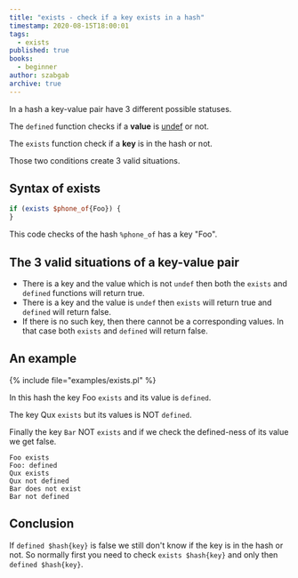 ```yaml
---
title: "exists - check if a key exists in a hash"
timestamp: 2020-08-15T18:00:01
tags:
  - exists
published: true
books:
  - beginner
author: szabgab
archive: true
---
```



In a hash a key-value pair have 3 different possible statuses.

The `defined` function checks if a <b>value</b> is [undef](/undef) or not.

The `exists` function check if a <b>key</b> is in the hash or not.

Those two conditions create 3 valid situations.


## Syntax of exists

```perl
if (exists $phone_of{Foo}) {
}
```

This code checks of the hash `%phone_of` has a key "Foo".


## The 3 valid situations of a key-value pair

* There is a key and the value which is not `undef` then both the `exists` and `defined` functions will return true.
* There is a key and the value is `undef` then `exists` will return true and `defined` will return false.</li>   <li>If there is no such key, then there cannot be a corresponding values. In that case both `exists` and `defined` will return false.

## An example

{% include file="examples/exists.pl" %}

In this hash the key Foo `exists` and its value is `defined`.

The key Qux `exists` but its values is NOT `defined`.

Finally the key `Bar` NOT `exists` and if we check the defined-ness of its value we get false.

```
Foo exists
Foo: defined
Qux exists
Qux not defined
Bar does not exist
Bar not defined
```


## Conclusion

If `defined $hash{key}` is false we still don't know if the key is in the hash or not.
So normally first you need to check `exists $hash{key}` and only then `defined $hash{key}`.


